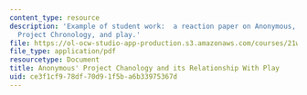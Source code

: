 ```yaml
---
content_type: resource
description: 'Example of student work:  a reaction paper on Anonymous, Scientology,
  Project Chronology, and play.'
file: https://ol-ocw-studio-app-production.s3.amazonaws.com/courses/21w-784-becoming-digital-writing-about-media-change-fall-2009/ce3f1cf978df70d91f5ba6b33975367d_MIT21W_784F09_Anonymous_pr.pdf
file_type: application/pdf
resourcetype: Document
title: Anonymous' Project Chanology and its Relationship With Play
uid: ce3f1cf9-78df-70d9-1f5b-a6b33975367d
---
```

